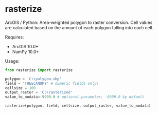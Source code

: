 rasterize
=========

ArcGIS / Python: Area-weighted polygon to raster conversion. Cell values are calculated based on the amount of each polygon falling into each cell.

Requires:
- ArcGIS 10.0+
- NumPy 10.0+

Usage:
```python
from rasterize import rasterize

polygon = 'C:\polygon.shp'
field = 'TREECANOPY' # numeric fields only!
cellsize = 100
output_raster = 'C:\rasterized'
value_to_nodata=-9999.0 # optional parameter; -9999.0 by default

rasterize(polygon, field, cellsize, output_raster, value_to_nodata)
```

